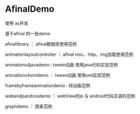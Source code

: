# AfinalDemo
使用 as开发

基于afinal 的一些demo

 afinallibrary ：  afinal数据库使用范例
 
 animationlayoutcontroller  ： afinal  mvc、http、img加载使用范例 
 
  animations4javademo : tween动画  使用java代码实现范例
  
  animations4xmldemo  ： tween动画  使用xml实现范例
  
  framebyframeanimationdemo : 帧动画范例

webandjsandcssdemo ：   webView的js  与 android代码互调的范例

graphdemo ： 图表范例
